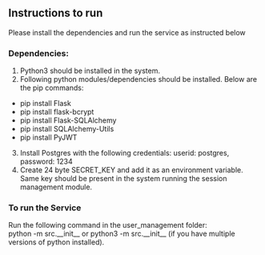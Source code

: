 ## Instructions to run
Please install the dependencies and run the service as instructed below

### Dependencies:
1. Python3 should be installed in the system.
2. Following python modules/dependencies should be installed. Below are the pip commands:
  - pip install Flask
  - pip install flask-bcrypt
  - pip install Flask-SQLAlchemy
  - pip install SQLAlchemy-Utils
  - pip install PyJWT
3. Install Postgres with the following credentials: userid: postgres, password: 1234
4. Create 24 byte SECRET_KEY and add it as an environment variable. Same key should be present in the system running the session management module.

### To run the Service
Run the following command in the user_management folder:  
python -m src.\_\_init\_\_ or python3 -m src.\_\_init\_\_ (if you have multiple versions of python installed).  
